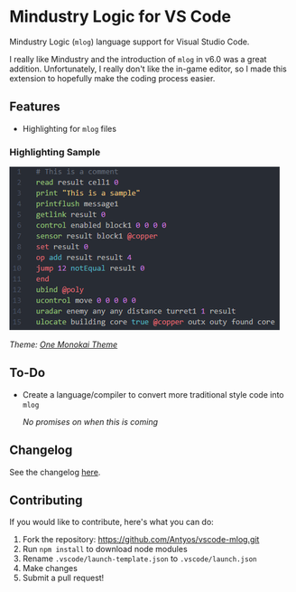 # Mindustry Logic for VS Code

Mindustry Logic (`mlog`) language support for Visual Studio Code.

I really like Mindustry and the introduction of `mlog` in v6.0 was a great addition. Unfortunately, I really don't like the in-game editor, so I made this extension to hopefully make the coding process easier.

## Features

- Highlighting for `mlog` files

### Highlighting Sample

![sample2](images/sample2.png)

_Theme: [One Monokai Theme](https://marketplace.visualstudio.com/items?itemName=azemoh.one-monokai)_

## To-Do

- Create a language/compiler to convert more traditional style code into `mlog`

    _No promises on when this is coming_

## Changelog

See the changelog [here](https://github.com/Antyos/vscode-mlog/blob/master/CHANGELOG.md).

## Contributing

If you would like to contribute, here's what you can do:

1. Fork the repository: <https://github.com/Antyos/vscode-mlog.git>
2. Run `npm install` to download node modules
3. Rename `.vscode/launch-template.json` to `.vscode/launch.json`
4. Make changes
5. Submit a pull request!
